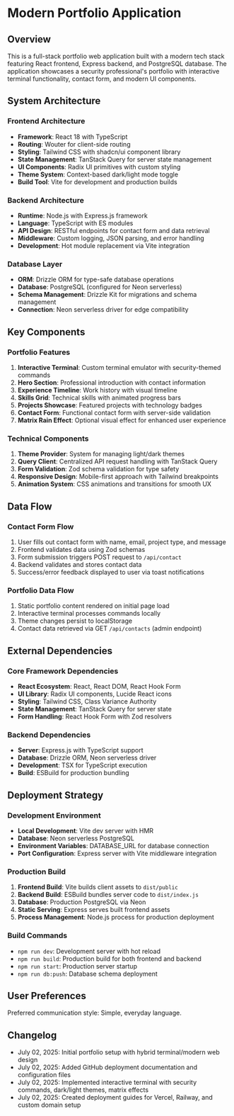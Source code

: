 # Modern Portfolio Application

## Overview

This is a full-stack portfolio web application built with a modern tech stack featuring React frontend, Express backend, and PostgreSQL database. The application showcases a security professional's portfolio with interactive terminal functionality, contact form, and modern UI components.

## System Architecture

### Frontend Architecture
- **Framework**: React 18 with TypeScript
- **Routing**: Wouter for client-side routing
- **Styling**: Tailwind CSS with shadcn/ui component library
- **State Management**: TanStack Query for server state management
- **UI Components**: Radix UI primitives with custom styling
- **Theme System**: Context-based dark/light mode toggle
- **Build Tool**: Vite for development and production builds

### Backend Architecture
- **Runtime**: Node.js with Express.js framework
- **Language**: TypeScript with ES modules
- **API Design**: RESTful endpoints for contact form and data retrieval
- **Middleware**: Custom logging, JSON parsing, and error handling
- **Development**: Hot module replacement via Vite integration

### Database Layer
- **ORM**: Drizzle ORM for type-safe database operations
- **Database**: PostgreSQL (configured for Neon serverless)
- **Schema Management**: Drizzle Kit for migrations and schema management
- **Connection**: Neon serverless driver for edge compatibility

## Key Components

### Portfolio Features
1. **Interactive Terminal**: Custom terminal emulator with security-themed commands
2. **Hero Section**: Professional introduction with contact information
3. **Experience Timeline**: Work history with visual timeline
4. **Skills Grid**: Technical skills with animated progress bars
5. **Projects Showcase**: Featured projects with technology badges
6. **Contact Form**: Functional contact form with server-side validation
7. **Matrix Rain Effect**: Optional visual effect for enhanced user experience

### Technical Components
1. **Theme Provider**: System for managing light/dark themes
2. **Query Client**: Centralized API request handling with TanStack Query
3. **Form Validation**: Zod schema validation for type safety
4. **Responsive Design**: Mobile-first approach with Tailwind breakpoints
5. **Animation System**: CSS animations and transitions for smooth UX

## Data Flow

### Contact Form Flow
1. User fills out contact form with name, email, project type, and message
2. Frontend validates data using Zod schemas
3. Form submission triggers POST request to `/api/contact`
4. Backend validates and stores contact data
5. Success/error feedback displayed to user via toast notifications

### Portfolio Data Flow
1. Static portfolio content rendered on initial page load
2. Interactive terminal processes commands locally
3. Theme changes persist to localStorage
4. Contact data retrieved via GET `/api/contacts` (admin endpoint)

## External Dependencies

### Core Framework Dependencies
- **React Ecosystem**: React, React DOM, React Hook Form
- **UI Library**: Radix UI components, Lucide React icons
- **Styling**: Tailwind CSS, Class Variance Authority
- **State Management**: TanStack Query for server state
- **Form Handling**: React Hook Form with Zod resolvers

### Backend Dependencies
- **Server**: Express.js with TypeScript support
- **Database**: Drizzle ORM, Neon serverless driver
- **Development**: TSX for TypeScript execution
- **Build**: ESBuild for production bundling

## Deployment Strategy

### Development Environment
- **Local Development**: Vite dev server with HMR
- **Database**: Neon serverless PostgreSQL
- **Environment Variables**: DATABASE_URL for database connection
- **Port Configuration**: Express server with Vite middleware integration

### Production Build
1. **Frontend Build**: Vite builds client assets to `dist/public`
2. **Backend Build**: ESBuild bundles server code to `dist/index.js`
3. **Database**: Production PostgreSQL via Neon
4. **Static Serving**: Express serves built frontend assets
5. **Process Management**: Node.js process for production deployment

### Build Commands
- `npm run dev`: Development server with hot reload
- `npm run build`: Production build for both frontend and backend
- `npm run start`: Production server startup
- `npm run db:push`: Database schema deployment

## User Preferences

Preferred communication style: Simple, everyday language.

## Changelog

- July 02, 2025: Initial portfolio setup with hybrid terminal/modern web design
- July 02, 2025: Added GitHub deployment documentation and configuration files
- July 02, 2025: Implemented interactive terminal with security commands, dark/light themes, matrix effects
- July 02, 2025: Created deployment guides for Vercel, Railway, and custom domain setup